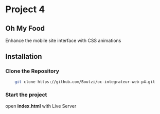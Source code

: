 # Project 4

## Oh My Food

Enhance the mobile site interface with CSS animations

## Installation

### Clone the Repository
```bash
    git clone https://github.com/Boutzi/oc-integrateur-web-p4.git
```
### Start the project
open **index.html** with Live Server